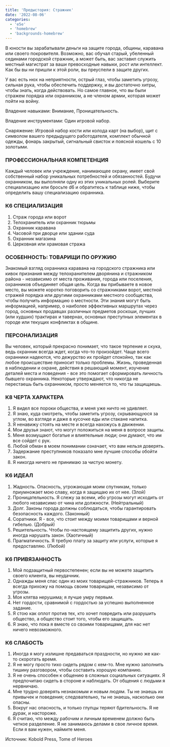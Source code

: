 ```yaml
---
title: 'Предыстория: Стражник'
date: '2022-08-06'
categories:
  - 'e5e'
  - 'homebrew'
  - 'backgrounds-homebrew'
---
```


В юности вы зарабатывали деньги на защите города, общины, каравана или своего покровителя. Возможно, вас обучал старый, убеленный сединами городской стражник, а может быть, вас заставил служить местный магистрат за ваши превосходные навыки, рост или интеллект. Как бы вы ни пришли к этой роли, вы преуспели в защите других.

У вас есть нюх на неприятности, острый глаз, чтобы заметить угрозу, сильная рука, чтобы обеспечить поддержку, и вы достаточно хитры, чтобы знать, когда действовать. Но самое главное, что вы были стражем порядка или охранником, а не членом армии, которая может пойти на войну.

Владение навыками: Внимание, Проницательность.

Владение инструментами: Один игровой набор.

Снаряжение: Игровой набор кости или колода карт (на выбор), щит с символом вашего предыдущего работодателя, комплект обычной одежды, фонарь закрытый, сигнальный свисток и поясной кошель с 10 золотыми.

### ПРОФЕССИОНАЛЬНАЯ КОМПЕТЕНЦИЯ

Каждый человек или учреждение, нанимающее охрану, имеет свой собственный набор уникальных потребностей и обязанностей. Будучи охранником, вы выполняли одну из этих уникальных ролей. Выберите специализацию или бросьте d6 и обратитесь к таблице ниже, чтобы определить вашу специализацию охранника.

### К6 СПЕЦИАЛИЗАЦИЯ

1. Страж города или ворот
2. Телохранитель или охранник тюрьмы
3. Охранник каравана
4. Часовой при дворце или здании суда
5. Охранник магазина
6. Церковная или храмовая стража

### ОСОБЕННОСТЬ: ТОВАРИЩИ ПО ОРУЖИЮ

Знакомый взгляд охранника каравана на городского стражника или кивок признания между телохранителем дворянина и стражником района - независимо от места проживания, города или поселения, охранников объединяет общая цель. Когда вы прибываете в новое место, вы можете коротко поговорить со стражниками ворот, местной стражей порядка или другими охранниками местного сообщества, чтобы получить информацию о местности. Эти знания могут быть информацией, например, о наиболее эффективных маршрутах через город, основных продавцах различных предметов роскоши, лучших (или худших) трактирах и тавернах, основных преступных элементах в городе или текущих конфликтах в общине.

### ПЕРСОНАЛИЗАЦИЯ

Вы человек, который прекрасно понимает, что такое терпение и скука, ведь охранник всегда ждет, когда что-то произойдет. Чаще всего охранники надеются, что дежурство их пройдет спокойно, так как любое происшествие приносит только проблемы. Жизнь, проведенная в наблюдении и охране, действия в решающий момент, изучение деталей места и поведения - все это помогает сформировать личность бывшего охранника. Некоторые утверждают, что никогда не перестаешь быть охранником, просто меняется то, что ты защищаешь.

### К8 ЧЕРТА ХАРАКТЕРА

1. Я видел все пороки общества, и меня уже ничто не удивляет.
2. Я знаю, куда смотреть, чтобы заметить угрозу, скрывающуюся за углом, во взгляде и даже в кусочке еды или стакане напитка.
3. Я ненавижу стоять на месте и всегда нахожусь в движении.
4. Мои друзья знают, что могут положиться на меня в вопросе защиты.
5. Меня возмущают богатые и влиятельные люди; они думают, что им все сойдет с рук.
6. Любой обман в моем понимании означает, что вам нельзя доверять.
7. Задержание преступников показало мне лучшие способы обойти закон.
8. Я никогда ничего не принимаю за чистую монету.

### К6 ИДЕАЛ

1. Жадность. Опасность, угрожающая моим спутникам, только приумножает мою славу, когда я защищаю их от нее. (Злой)
2. Проницательность. Я слежу за всеми, ибо угрозы могут исходить от любого независимо от чина или должности. (Нейтральный)
3. Долг. Законы города должны соблюдаться, чтобы гарантировать безопасность каждого. (Законный)
4. Соратники. Я - все, что стоит между моими товарищами и верной гибелью. (Добрый)
5. Решительность. Чтобы по-настоящему защитить других, нужно иногда нарушать закон. (Хаотичный)
6. Прагматичность. Я требую плату за защиту или услуги, которые я предоставляю. (Любой)

### К6 ПРИВЯЗАННОСТЬ

1. Мой подзащитный первостепенен; если вы не можете защитить своего клиента, вы неудачник.
2. Однажды меня спас один из моих товарищей-стражников. Теперь я всегда прихожу на помощь своим товарищам, независимо от угрозы.
3. Моя клятва нерушима; я лучше умру первым.
4. Нет гордости, сравнимой с гордостью за успешно выполненное задание.
5. Я стою как оплот против тех, кто хочет повредить или разрушить общество, а общество стоит того, чтобы его защищать.
6. Я знаю, что пока я вместе со своими товарищами, для нас нет ничего невозможного.

### К6 СЛАБОСТЬ

1. Иногда я могу излишне предаваться праздности, но нужно же как-то скоротать время.
2. Я не могу просто тихо сидеть рядом с кем-то. Мне нужно заполнить тишину разговором, чтобы составить хорошую компанию.
3. Я не очень способен к общению в сложных социальных ситуациях. Я предпочитаю сидеть в стороне и наблюдать. От общения с людьми я нервничаю.
4. Мне трудно доверять незнакомым и новым людям. Ты не знаешь их привычек и поведения; следовательно, ты не знаешь, насколько они опасны.
5. Вокруг нас опасность, и только глупцы теряют бдительность. Я не дурак, и настороже.
6. Я считаю, что между рабочим и личным временем должно быть четкое разделение. Я не занимаюсь делами в свое личное время. Если я вам нужен, наймите меня.

Источник: Kobold Press, Tome of Heroes
